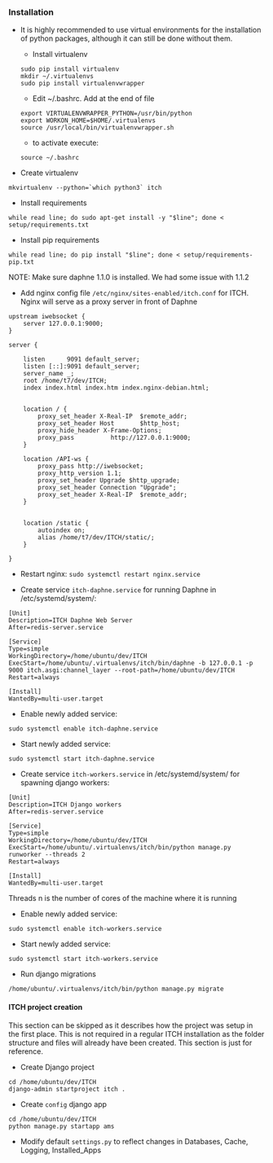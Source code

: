 ### Installation

- It is highly recommended to use virtual environments for the installation of python packages, although it can still be done without them.

   * Install virtualenv
   ```
   sudo pip install virtualenv
   mkdir ~/.virtualenvs
   sudo pip install virtualenvwrapper
   ```

   * Edit ~/.bashrc. Add at the end of file
   ```
   export VIRTUALENVWRAPPER_PYTHON=/usr/bin/python
   export WORKON_HOME=$HOME/.virtualenvs
   source /usr/local/bin/virtualenvwrapper.sh
   ```
   * to activate execute: 
   ```
   source ~/.bashrc
   ```

- Create virtualenv

```
mkvirtualenv --python=`which python3` itch
```

- Install requirements

```
while read line; do sudo apt-get install -y "$line"; done < setup/requirements.txt
```

- Install pip requirements

```
while read line; do pip install "$line"; done < setup/requirements-pip.txt
```
 
 NOTE: Make sure daphne 1.1.0 is installed. We had some issue with 1.1.2
 
- Add nginx config file ```/etc/nginx/sites-enabled/itch.conf``` for ITCH. Nginx will serve as a proxy server in front of Daphne

```
upstream iwebsocket {
    server 127.0.0.1:9000;
}

server {

    listen      9091 default_server;
    listen [::]:9091 default_server;
    server_name _;
    root /home/t7/dev/ITCH;
    index index.html index.htm index.nginx-debian.html;


    location / {
        proxy_set_header X-Real-IP  $remote_addr;
        proxy_set_header Host       $http_host;
        proxy_hide_header X-Frame-Options;
        proxy_pass          http://127.0.0.1:9000;
    }

    location /API-ws {
        proxy_pass http://iwebsocket;
        proxy_http_version 1.1;
        proxy_set_header Upgrade $http_upgrade;
        proxy_set_header Connection "Upgrade";
        proxy_set_header X-Real-IP  $remote_addr;
    }


    location /static {
        autoindex on;
        alias /home/t7/dev/ITCH/static/;
    }

}

```

- Restart nginx: ```sudo systemctl restart nginx.service```

- Create service ```itch-daphne.service``` for running Daphne in /etc/systemd/system/:

```
[Unit]
Description=ITCH Daphne Web Server
After=redis-server.service

[Service]
Type=simple
WorkingDirectory=/home/ubuntu/dev/ITCH
ExecStart=/home/ubuntu/.virtualenvs/itch/bin/daphne -b 127.0.0.1 -p 9000 itch.asgi:channel_layer --root-path=/home/ubuntu/dev/ITCH 
Restart=always

[Install]
WantedBy=multi-user.target
```

- Enable newly added service:
```
sudo systemctl enable itch-daphne.service
```

- Start newly added service:
```
sudo systemctl start itch-daphne.service
```

- Create service ```itch-workers.service```  in /etc/systemd/system/ for spawning django workers:

```
[Unit]
Description=ITCH Django workers
After=redis-server.service

[Service]
Type=simple
WorkingDirectory=/home/ubuntu/dev/ITCH
ExecStart=/home/ubuntu/.virtualenvs/itch/bin/python manage.py runworker --threads 2
Restart=always

[Install]
WantedBy=multi-user.target
```

Threads n is the number of cores of the machine where it is running

- Enable newly added service:
```
sudo systemctl enable itch-workers.service
```

- Start newly added service:
```
sudo systemctl start itch-workers.service
```

- Run django migrations

```
/home/ubuntu/.virtualenvs/itch/bin/python manage.py migrate
```

#### ITCH project creation

This section can be skipped as it describes how the project was setup in the first place. 
This is not required in a regular ITCH installation as the folder structure and files will already
have been created. This section is just for reference.

- Create Django project

```
cd /home/ubuntu/dev/ITCH
django-admin startproject itch .
```

- Create ```config``` django app

```
cd /home/ubuntu/dev/ITCH
python manage.py startapp ams
```

- Modify default ```settings.py``` to reflect changes in Databases, Cache, Logging, Installed_Apps
